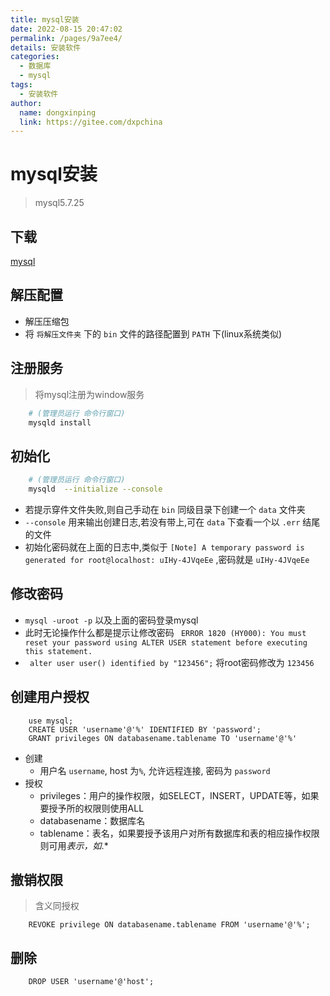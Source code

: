 ```yaml
---
title: mysql安装
date: 2022-08-15 20:47:02
permalink: /pages/9a7ee4/
details: 安装软件
categories:
  - 数据库
  - mysql
tags:
  - 安装软件
author:
  name: dongxinping
  link: https://gitee.com/dxpchina
---
```


# mysql安装

> mysql5.7.25

## 下载

[mysql](https://dev.mysql.com/downloads/mysql/)

## 解压配置

* 解压压缩包
* 将 `将解压文件夹` 下的 `bin` 文件的路径配置到 `PATH` 下(linux系统类似)

## 注册服务

> 将mysql注册为window服务

``` bash
    # (管理员运行 命令行窗口)
    mysqld install
```

## 初始化

```bash
    # (管理员运行 命令行窗口)
    mysqld  --initialize --console
```

* 若提示穿件文件失败,则自己手动在 `bin` 同级目录下创建一个 `data` 文件夹
* `--console` 用来输出创建日志,若没有带上,可在 `data` 下查看一个以 `.err` 结尾的文件
* 初始化密码就在上面的日志中,类似于 `[Note] A temporary password is generated for root@localhost: uIHy-4JVqeEe` ,密码就是 `uIHy-4JVqeEe`

## 修改密码

* `mysql -uroot -p` 以及上面的密码登录mysql
* 此时无论操作什么都是提示让修改密码 `
ERROR 1820 (HY000): You must reset your password using ALTER USER statement before executing this statement.`
* `
alter user user() identified by "123456";` 将root密码修改为 `123456`

## 创建用户授权

```mysql
    use mysql;
    CREATE USER 'username'@'%' IDENTIFIED BY 'password';
    GRANT privileges ON databasename.tablename TO 'username'@'%'
```

* 创建
    * 用户名 `username`, host 为`%`, 允许远程连接, 密码为 `password`
* 授权
    * privileges：用户的操作权限，如SELECT，INSERT，UPDATE等，如果要授予所的权限则使用ALL
    * databasename：数据库名
    * tablename：表名，如果要授予该用户对所有数据库和表的相应操作权限则可用*表示，如*.*

## 撤销权限

> 含义同授权


```mysql
    REVOKE privilege ON databasename.tablename FROM 'username'@'%';
```

## 删除

```mysql
    DROP USER 'username'@'host';
````
